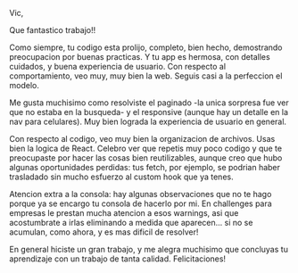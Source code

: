 Vic, 

Que fantastico trabajo!!

Como siempre, tu codigo esta prolijo, completo, bien hecho, demostrando preocupacion por buenas practicas. Y tu app es hermosa, con detalles cuidados, y buena experiencia de usuario. Con respecto al comportamiento, veo muy, muy bien la web. Seguis casi a la perfeccion el modelo.

Me gusta muchisimo como resolviste el paginado -la unica sorpresa fue ver que no estaba en la busqueda- y el responsive (aunque hay un detalle en la nav para celulares). Muy bien lograda la experiencia de usuario en general. 

Con respecto al codigo, veo muy bien la organizacion de archivos. Usas bien la logica de React. Celebro ver que repetis muy poco codigo y que te preocupaste por hacer las cosas bien reutilizables, aunque creo que hubo algunas oportunidades perdidas: tus fetch, por ejemplo, se podrian haber trasladado sin mucho esfuerzo al custom hook que ya tenes. 

Atencion extra a la consola: hay algunas observaciones que no te hago porque ya se encargo tu consola de hacerlo por mi. En challenges para empresas le prestan mucha atencion a esos warnings, asi que acostumbrate a irlas eliminando a medida que aparecen... si no se acumulan, como ahora, y es mas dificil de resolver! 

En general hiciste un gran trabajo, y me alegra muchisimo que concluyas tu aprendizaje con un trabajo de tanta calidad. Felicitaciones!
